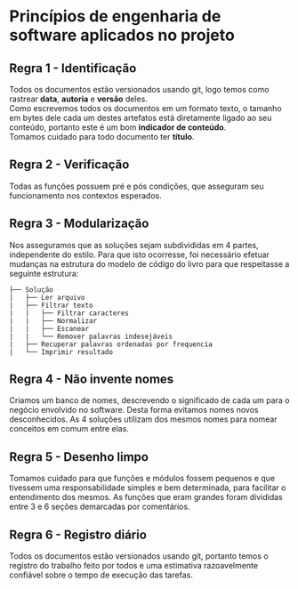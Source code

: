 # Princípios de engenharia de software aplicados no projeto

## Regra 1 - Identificação
Todos os documentos estão versionados usando git, logo temos como rastrear **data**, **autoria** e **versão** deles.  
Como escrevemos todos os documentos em um formato texto, o tamanho em bytes dele cada um destes artefatos está diretamente ligado ao seu conteúdo, portanto este é um bom **indicador de conteúdo**.  
Tomamos cuidado para todo documento ter **título**.

## Regra 2 - Verificação
Todas as funções possuem pré e pós condições, que asseguram seu funcionamento nos contextos esperados.  

## Regra 3 - Modularização
Nos asseguramos que as soluções sejam subdivididas em 4 partes, independente do estilo. Para que isto ocorresse, foi necessário efetuar mudanças na estrutura do modelo de código do livro para que respeitasse a seguinte estrutura:
```
├── Solução
|   ├── Ler arquivo
|   ├── Filtrar texto
|   |   ├── Filtrar caracteres
|   |   ├── Normalizar
|   |   ├── Escanear
|   |   └── Remover palavras indesejáveis
|   ├── Recuperar palavras ordenadas por frequencia
|   └── Imprimir resultado
```

## Regra 4 - Não invente nomes
Criamos um banco de nomes, descrevendo o significado de cada um para o negócio envolvido no software. Desta forma evitamos nomes novos desconhecidos. As 4 soluções utilizam dos mesmos nomes para nomear conceitos em comum entre elas.

## Regra 5 - Desenho limpo
Tomamos cuidado para que funções e módulos fossem pequenos e que tivessem uma responsabilidade simples e bem determinada, para facilitar o entendimento dos mesmos. As funções que eram grandes foram divididas entre 3 e 6 seções demarcadas por comentários.

## Regra 6 - Registro diário
Todos os documentos estão versionados usando git, portanto temos o registro do trabalho feito por todos e uma estimativa razoavelmente confiável sobre o tempo de execução das tarefas.
